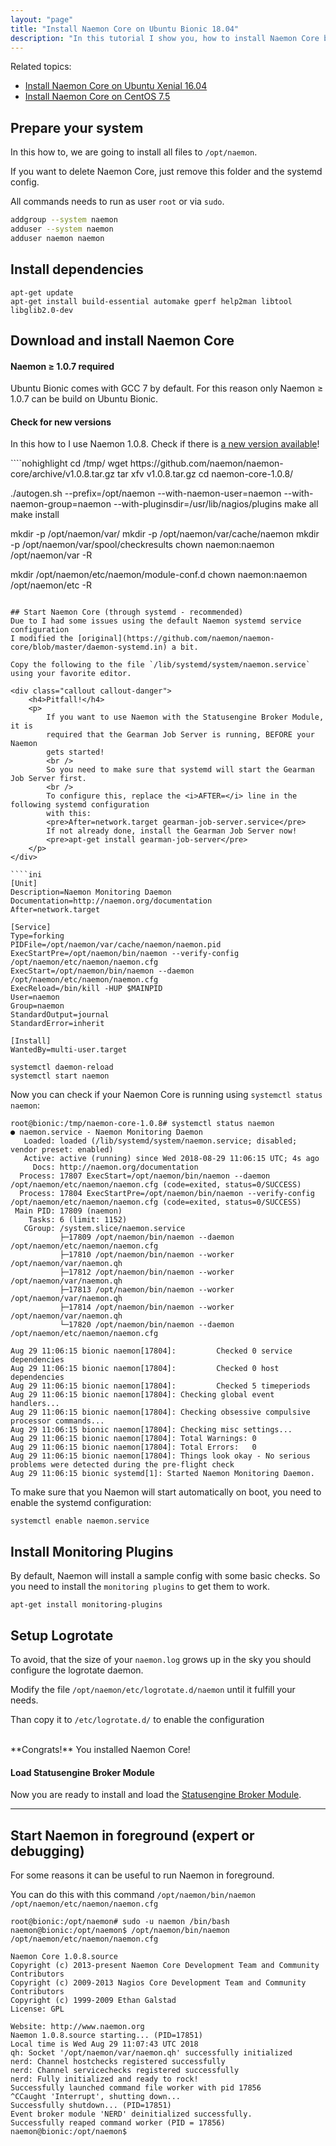 ```yaml
---
layout: "page"
title: "Install Naemon Core on Ubuntu Bionic 18.04"
description: "In this tutorial I show you, how to install Naemon Core by yourself on Ubuntu Bionic 18.04"
---
```


Related topics:

- <a href="{{ site.url }}/tutorials/install-naemon">Install Naemon Core on Ubuntu Xenial 16.04</a>
- <a href="{{ site.url }}/tutorials/install-naemon-centos7">Install Naemon Core on CentOS 7.5</a>

## Prepare your system
In this how to, we are going to install all files to `/opt/naemon`.

If you want to delete Naemon Core, just remove this folder and the systemd config.

All commands needs to run as user `root` or via `sudo`.

````bash
addgroup --system naemon
adduser --system naemon
adduser naemon naemon
````

## Install dependencies

````nohighlight
apt-get update
apt-get install build-essential automake gperf help2man libtool libglib2.0-dev
````

## Download and install Naemon Core
<div class="callout callout-warning">
    <h4>Naemon &ge; 1.0.7 required</h4>
    <p>
        Ubuntu Bionic comes with GCC 7 by default. For this reason only Naemon &ge; 1.0.7 can be build on Ubuntu Bionic.
    </p>
</div>

<div class="callout callout-info">
    <h4>Check for new versions</h4>
    <p>
        In this how to I use Naemon 1.0.8. Check if there is
        <a href="https://github.com/naemon/naemon-core/releases" target="_blank">a new version available</a>!
    </p>
</div>
````nohighlight
cd /tmp/
wget https://github.com/naemon/naemon-core/archive/v1.0.8.tar.gz
tar xfv v1.0.8.tar.gz
cd naemon-core-1.0.8/

./autogen.sh --prefix=/opt/naemon --with-naemon-user=naemon --with-naemon-group=naemon --with-pluginsdir=/usr/lib/nagios/plugins
make all
make install

mkdir -p /opt/naemon/var/
mkdir -p /opt/naemon/var/cache/naemon
mkdir -p /opt/naemon/var/spool/checkresults
chown naemon:naemon /opt/naemon/var -R

mkdir /opt/naemon/etc/naemon/module-conf.d
chown naemon:naemon /opt/naemon/etc -R
````

## Start Naemon Core (through systemd - recommended)
Due to I had some issues using the default Naemon systemd service configuration
I modified the [original](https://github.com/naemon/naemon-core/blob/master/daemon-systemd.in) a bit.

Copy the following to the file `/lib/systemd/system/naemon.service` using your favorite editor.

<div class="callout callout-danger">
    <h4>Pitfall!</h4>
    <p>
        If you want to use Naemon with the Statusengine Broker Module, it is
        required that the Gearman Job Server is running, BEFORE your Naemon
        gets started!
        <br />
        So you need to make sure that systemd will start the Gearman Job Server first.
        <br />
        To configure this, replace the <i>AFTER=</i> line in the following systemd configuration
        with this:
        <pre>After=network.target gearman-job-server.service</pre>
        If not already done, install the Gearman Job Server now!
        <pre>apt-get install gearman-job-server</pre>
    </p>
</div>

````ini
[Unit]
Description=Naemon Monitoring Daemon
Documentation=http://naemon.org/documentation
After=network.target

[Service]
Type=forking
PIDFile=/opt/naemon/var/cache/naemon/naemon.pid
ExecStartPre=/opt/naemon/bin/naemon --verify-config /opt/naemon/etc/naemon/naemon.cfg
ExecStart=/opt/naemon/bin/naemon --daemon /opt/naemon/etc/naemon/naemon.cfg
ExecReload=/bin/kill -HUP $MAINPID
User=naemon
Group=naemon
StandardOutput=journal
StandardError=inherit

[Install]
WantedBy=multi-user.target

````


````nohighlight
systemctl daemon-reload
systemctl start naemon
````

Now you can check if your Naemon Core is running using `systemctl status naemon`:
````nohighlight
root@bionic:/tmp/naemon-core-1.0.8# systemctl status naemon
● naemon.service - Naemon Monitoring Daemon
   Loaded: loaded (/lib/systemd/system/naemon.service; disabled; vendor preset: enabled)
   Active: active (running) since Wed 2018-08-29 11:06:15 UTC; 4s ago
     Docs: http://naemon.org/documentation
  Process: 17807 ExecStart=/opt/naemon/bin/naemon --daemon /opt/naemon/etc/naemon/naemon.cfg (code=exited, status=0/SUCCESS)
  Process: 17804 ExecStartPre=/opt/naemon/bin/naemon --verify-config /opt/naemon/etc/naemon/naemon.cfg (code=exited, status=0/SUCCESS)
 Main PID: 17809 (naemon)
    Tasks: 6 (limit: 1152)
   CGroup: /system.slice/naemon.service
           ├─17809 /opt/naemon/bin/naemon --daemon /opt/naemon/etc/naemon/naemon.cfg
           ├─17810 /opt/naemon/bin/naemon --worker /opt/naemon/var/naemon.qh
           ├─17812 /opt/naemon/bin/naemon --worker /opt/naemon/var/naemon.qh
           ├─17813 /opt/naemon/bin/naemon --worker /opt/naemon/var/naemon.qh
           ├─17814 /opt/naemon/bin/naemon --worker /opt/naemon/var/naemon.qh
           └─17820 /opt/naemon/bin/naemon --daemon /opt/naemon/etc/naemon/naemon.cfg

Aug 29 11:06:15 bionic naemon[17804]:         Checked 0 service dependencies
Aug 29 11:06:15 bionic naemon[17804]:         Checked 0 host dependencies
Aug 29 11:06:15 bionic naemon[17804]:         Checked 5 timeperiods
Aug 29 11:06:15 bionic naemon[17804]: Checking global event handlers...
Aug 29 11:06:15 bionic naemon[17804]: Checking obsessive compulsive processor commands...
Aug 29 11:06:15 bionic naemon[17804]: Checking misc settings...
Aug 29 11:06:15 bionic naemon[17804]: Total Warnings: 0
Aug 29 11:06:15 bionic naemon[17804]: Total Errors:   0
Aug 29 11:06:15 bionic naemon[17804]: Things look okay - No serious problems were detected during the pre-flight check
Aug 29 11:06:15 bionic systemd[1]: Started Naemon Monitoring Daemon.
````
To make sure that you Naemon will start automatically on boot, you need to
enable the systemd configuration:
````nohighlight
systemctl enable naemon.service
````

## Install Monitoring Plugins
By default, Naemon will install a sample config with some basic checks.
So you need to install the `monitoring plugins` to get them to work.
````nohighlight
apt-get install monitoring-plugins
````

## Setup Logrotate
To avoid, that the size of your `naemon.log` grows up in the sky you should configure
the logrotate daemon.

Modify the file `/opt/naemon/etc/logrotate.d/naemon` until it fulfill your needs.

Than copy it to `/etc/logrotate.d/` to enable the configuration

<br />
**Congrats!** You installed Naemon Core!

<div class="callout callout-info">
    <h4>Load Statusengine Broker Module</h4>
    <p>
        Now you are ready to install and load the
        <a href="{{ site.url }}/broker">Statusengine Broker Module</a>.
    </p>
</div>

---

## Start Naemon in foreground (expert or debugging)
For some reasons it can be useful  to run Naemon in foreground.

You can do this with this command `/opt/naemon/bin/naemon /opt/naemon/etc/naemon/naemon.cfg`
````nohighlight
root@bionic:/opt/naemon# sudo -u naemon /bin/bash
naemon@bionic:/opt/naemon$ /opt/naemon/bin/naemon /opt/naemon/etc/naemon/naemon.cfg

Naemon Core 1.0.8.source
Copyright (c) 2013-present Naemon Core Development Team and Community Contributors
Copyright (c) 2009-2013 Nagios Core Development Team and Community Contributors
Copyright (c) 1999-2009 Ethan Galstad
License: GPL

Website: http://www.naemon.org
Naemon 1.0.8.source starting... (PID=17851)
Local time is Wed Aug 29 11:07:43 UTC 2018
qh: Socket '/opt/naemon/var/naemon.qh' successfully initialized
nerd: Channel hostchecks registered successfully
nerd: Channel servicechecks registered successfully
nerd: Fully initialized and ready to rock!
Successfully launched command file worker with pid 17856
^CCaught 'Interrupt', shutting down...
Successfully shutdown... (PID=17851)
Event broker module 'NERD' deinitialized successfully.
Successfully reaped command worker (PID = 17856)
naemon@bionic:/opt/naemon$
````

